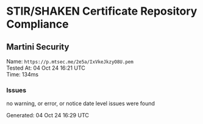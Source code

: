 # STIR/SHAKEN Certificate Repository Compliance

## Martini Security

Name: `https://p.mtsec.me/2e5a/IxVkeJkzyO8U.pem`\
Tested At: 04 Oct 24 16:21 UTC\
Time: 134ms

### Issues

no warning, or error, or notice date level issues were found

Generated: 04 Oct 24 16:29 UTC